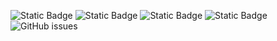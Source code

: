 ![Static Badge](https://img.shields.io/badge/blacklists-60-000000) ![Static Badge](https://img.shields.io/badge/blacklisted-2944680-cc0000) ![Static Badge](https://img.shields.io/badge/whitelisted-2242-00CC00) ![Static Badge](https://img.shields.io/badge/streaming_blacklist-28106-000000) ![GitHub issues](https://img.shields.io/github/issues/fabriziosalmi/blacklists)
